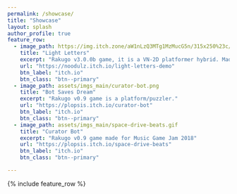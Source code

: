 ```yaml
---
permalink: /showcase/
title: "Showcase"
layout: splash
author_profile: true
feature_row:
  - image_path: https://img.itch.zone/aW1nLzQ3MTg1MzMucG5n/315x250%23c/xagkDw.png
    title: "Light Letters"
    excerpt: "Rakugo v3.0.0b game, it is a VN-2D platformer hybrid. Made for 2020 Yuri Game Jam."
    url: "https://noodulz.itch.io/light-letters-demo"
    btn_label: "itch.io"
    btn_class: "btn--primary"
  - image_path: assets/imgs_main/curator-bot.png
    title: "Bot Saves Dream"
    excerpt: "Rakugo v0.9 game is a platform/puzzler."
    url: "https://plopsis.itch.io/curator-bot"
    btn_label: "itch.io"
    btn_class: "btn--primary"
  - image_path: assets/imgs_main/space-drive-beats.gif
    title: "Curator Bot"
    excerpt: "Rakugo v0.9 game made for Music Game Jam 2018"
    url: "https://plopsis.itch.io/space-drive-beats"
    btn_label: "itch.io"
    btn_class: "btn--primary"

---
```


{% include feature_row %}
